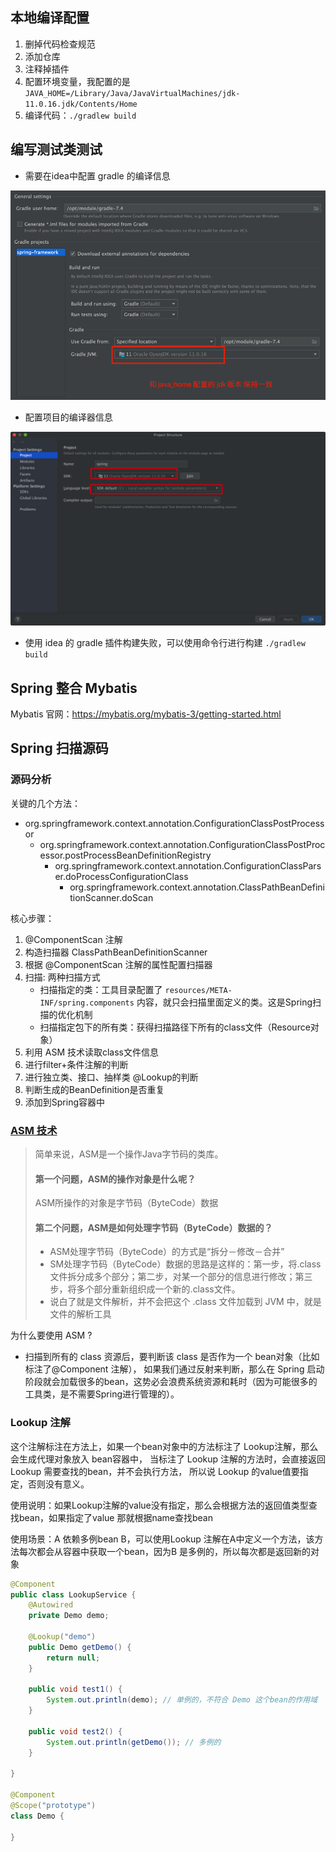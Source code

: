 
## 本地编译配置
1. 删掉代码检查规范
2. 添加仓库
3. 注释掉插件
4. 配置环境变量，我配置的是 `JAVA_HOME=/Library/Java/JavaVirtualMachines/jdk-11.0.16.jdk/Contents/Home`
5. 编译代码：`./gradlew build`

## 编写测试类测试
- 需要在idea中配置 gradle 的编译信息

![img.png](.README_imgs/img.png)

- 配置项目的编译器信息

![image-20220727215837291](.README_imgs/image-20220727215837291.png)

- 使用 idea 的 gradle 插件构建失败，可以使用命令行进行构建 `./gradlew build`


## Spring 整合 Mybatis

Mybatis 官网：https://mybatis.org/mybatis-3/getting-started.html


## Spring 扫描源码 
### 源码分析

关键的几个方法：
- org.springframework.context.annotation.ConfigurationClassPostProcessor 
  - org.springframework.context.annotation.ConfigurationClassPostProcessor.postProcessBeanDefinitionRegistry 
    - org.springframework.context.annotation.ConfigurationClassParser.doProcessConfigurationClass 
      - org.springframework.context.annotation.ClassPathBeanDefinitionScanner.doScan

核心步骤：
1. @ComponentScan 注解
2. 构造扫描器 ClassPathBeanDefinitionScanner
3. 根据 @ComponentScan 注解的属性配置扫描器
4. 扫描: 两种扫描方式
   - 扫描指定的类：工具目录配置了 `resources/META-INF/spring.components` 内容，就只会扫描里面定义的类。这是Spring扫描的优化机制
   - 扫描指定包下的所有类：获得扫描路径下所有的class文件（Resource对象）
5. 利用 ASM 技术读取class文件信息
6. 进行filter+条件注解的判断
7. 进行独立类、接口、抽样类 @Lookup的判断
8. 判断生成的BeanDefinition是否重复
9. 添加到Spring容器中


### [ASM 技术](https://asm.ow2.io/)
>  简单来说，ASM是一个操作Java字节码的类库。
> #### 第一个问题，ASM的操作对象是什么呢？
> ASM所操作的对象是字节码（ByteCode）数据
> #### 第二个问题，ASM是如何处理字节码（ByteCode）数据的？
> - ASM处理字节码（ByteCode）的方式是“拆分－修改－合并”
> - SM处理字节码（ByteCode）数据的思路是这样的：第一步，将.class文件拆分成多个部分；第二步，对某一个部分的信息进行修改；第三步，将多个部分重新组织成一个新的.class文件。
> - 说白了就是文件解析，并不会把这个 .class 文件加载到 JVM 中，就是文件的解析工具

为什么要使用 ASM ?
- 扫描到所有的 class 资源后，要判断该 class 是否作为一个 bean对象（比如标注了@Component 注解），
如果我们通过反射来判断，那么在 Spring 启动阶段就会加载很多的bean，这势必会浪费系统资源和耗时（因为可能很多的工具类，是不需要Spring进行管理的）。


### Lookup 注解
这个注解标注在方法上，如果一个bean对象中的方法标注了 Lookup注解，那么会生成代理对象放入 bean容器中，
当标注了 Lookup 注解的方法时，会直接返回 Lookup 需要查找的bean，并不会执行方法，
所以说 Lookup 的value值要指定，否则没有意义。

使用说明：如果Lookup注解的value没有指定，那么会根据方法的返回值类型查找bean，如果指定了value 那就根据name查找bean

使用场景：A 依赖多例bean B，可以使用Lookup 注解在A中定义一个方法，该方法每次都会从容器中获取一个bean，因为B 是多例的，所以每次都是返回新的对象
```java
@Component
public class LookupService {
    @Autowired
    private Demo demo;

    @Lookup("demo")
    public Demo getDemo() {
        return null;
    }

    public void test1() {
        System.out.println(demo); // 单例的，不符合 Demo 这个bean的作用域
    }

    public void test2() {
        System.out.println(getDemo()); // 多例的
    }

}

@Component
@Scope("prototype")
class Demo {

}
```
